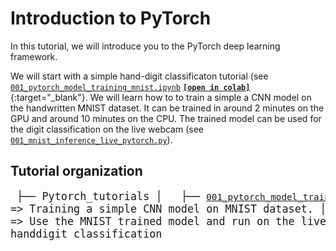 # Introduction to PyTorch
In this tutorial, we will introduce you to the PyTorch deep learning framework.

We will start with a simple hand-digit classificaton tutorial (see [`001_pytorch_model_training_mnist.ipynb`](./001_pytorch_model_training_mnist.ipynb) [**`[open in colab]`**](https://colab.research.google.com/drive/1k7e6pABtvMzdLiH8sk78ptYqtAsY1ONV){:target="_blank"}. We will learn how to to train a simple a CNN model on the handwritten MNIST dataset. It can be trained in around 2 minutes on the GPU and around 10 minutes on the CPU. The trained model can be used for the digit classification on the live webcam (see [`001_mnist_inference_live_pytorch.py`](./001_mnist_inference_live_pytorch.py)). 


## Tutorial organization
<big><pre>
├── Pytorch_tutorials
│   ├── [`001_pytorch_model_training_mnist.ipynb`](./001_pytorch_model_training_mnist.ipynb) =>   Training a simple CNN model on MNIST dataset.
│   ├── [`001_mnist_inference_live_pytorch.py`](./001_mnist_inference_live_pytorch.py)   =>   Use the MNIST trained model and run on the live webcam for handdigit classification
</pre></big>
